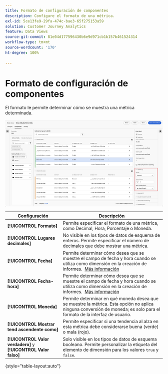 ```yaml
---
title: Formato de configuración de componentes
description: Configure el formato de una métrica.
exl-id: 5ce13fe9-29fa-474c-bae3-65f275153a59
solution: Customer Journey Analytics
feature: Data Views
source-git-commit: 81e04d177596430b6e9d971cb1b157b461524314
workflow-type: tm+mt
source-wordcount: '170'
ht-degree: 100%

---
```


# Formato de configuración de componentes

El formato le permite determinar cómo se muestra una métrica determinada.

![Configuración de formato](../assets/format-settings.png)

| Configuración | Descripción |
| --- | --- |
| **[!UICONTROL Formato]** | Permite especificar el formato de una métrica, como Decimal, Hora, Porcentaje o Moneda. |
| **[!UICONTROL Lugares decimales]** | No visible en los tipos de datos de esquema de enteros. Permite especificar el número de decimales que debe mostrar una métrica. |
| **[!UICONTROL Fecha]** | Permite determinar cómo desea que se muestre el campo de fecha y hora cuando se utiliza como dimensión en la creación de informes.  [Más información](../../use-cases/data-views/data-views-usecases.md#date-and-date-time-use-cases) |
| **[!UICONTROL Fecha-hora]** | Permite determinar cómo desea que se muestre el campo de fecha y hora cuando se utiliza como dimensión en la creación de informes.  [Más información](../../use-cases/data-views/data-views-usecases.md#date-and-date-time-use-cases) |
| **[!UICONTROL Moneda]** | Permite determinar en qué moneda desea que se muestre la métrica. Esta opción no aplica ninguna conversión de moneda; es solo para el formato de la interfaz de usuario. |
| **[!UICONTROL Mostrar tend ascendente como]** | Permite especificar si una tendencia al alza en esta métrica debe considerarse buena (verde) o mala (rojo). |
| **[!UICONTROL Valor verdadero]** y **[!UICONTROL Valor falso]** | Solo visible en los tipos de datos de esquema booleano. Permite personalizar la etiqueta del elemento de dimensión para los valores `true` y `false`. |

{style="table-layout:auto"}
